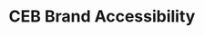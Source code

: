 ---
title: CEB Brand Accessibility
excerpt: Lorem ipsum dolor sit amet, consectetur adipiscing elit, sed do eiusmod tempor incididunt ut labore et dolore magna aliqua. Ut enim ad minim veniam, quis nostrud exercitation ullamco laboris nisi ut aliquip ex ea commodo consequat. 
image: http://placecorgi.com/400/200
image-alt: Alt Text
---